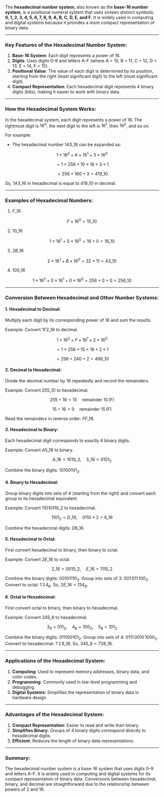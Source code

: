 The **hexadecimal number system**, also known as the **base-16 number system**, is a positional numeral system that uses sixteen distinct symbols: **0, 1, 2, 3, 4, 5, 6, 7, 8, 9, A, B, C, D, E, and F**. It is widely used in computing and digital systems because it provides a more compact representation of binary data.

---

### Key Features of the Hexadecimal Number System:

1. **Base-16 System**: Each digit represents a power of 16.
2. **Digits**: Uses digits 0–9 and letters A–F (where A = 10, B = 11, C = 12, D = 13, E = 14, F = 15).
3. **Positional Value**: The value of each digit is determined by its position, starting from the right (least significant digit) to the left (most significant digit).
4. **Compact Representation**: Each hexadecimal digit represents 4 binary digits (bits), making it easier to work with binary data.

---

### How the Hexadecimal System Works:

In the hexadecimal system, each digit represents a power of 16. The rightmost digit is $16^0$, the next digit to the left is $16^1$, then $16^2$, and so on.

For example:

- The hexadecimal number $1A3\_{16}$ can be expanded as:

$$
1 \times 16^2 + A \times 16^1 + 3 \times 16^0
$$

$$
  = 1 \times 256 + 10 \times 16 + 3 \times 1
$$

$$
  = 256 + 160 + 3 = 419\_{10}
$$

So, $1A3\_{16}$ in hexadecimal is equal to $419\_{10}$ in decimal.

---

### Examples of Hexadecimal Numbers:

1. $F\_{16}$

$$
F \times 16^0 = 15\_{10}
$$

2. $10\_{16}$

$$
1 \times 16^1 + 0 \times 16^0 = 16 + 0 = 16\_{10}
$$

3. $2B\_{16}$

$$
2 \times 16^1 + B \times 16^0 = 32 + 11 = 43\_{10}
$$

4. $100\_{16}$

$$
1 \times 16^2 + 0 \times 16^1 + 0 \times 16^0 = 256 + 0 + 0 = 256\_{10}
$$

---

### Conversion Between Hexadecimal and Other Number Systems:

#### 1. **Hexadecimal to Decimal**:

Multiply each digit by its corresponding power of 16 and sum the results.

Example: Convert $1F2\_{16}$ to decimal.

$$
1 \times 16^2 + F \times 16^1 + 2 \times 16^0
$$

$$
= 1 \times 256 + 15 \times 16 + 2 \times 1
$$

$$
= 256 + 240 + 2 = 498\_{10}
$$

#### 2. **Decimal to Hexadecimal**:

Divide the decimal number by 16 repeatedly and record the remainders.

Example: Convert $255\_{10}$ to hexadecimal.

$$
255 \div 16 = 15 \quad \text{remainder } 15 \, (\text{F})
$$

$$
15 \div 16 = 0 \quad \text{remainder } 15 \, (\text{F})
$$

Read the remainders in reverse order: $FF\_{16}$.

#### 3. **Hexadecimal to Binary**:

Each hexadecimal digit corresponds to exactly 4 binary digits.

Example: Convert $A5\_{16}$ to binary.

$$
A\_{16} = 1010\_{2}, \quad 5\_{16} = 0101_2
$$

Combine the binary digits: $10100101_2$.

#### 4. **Binary to Hexadecimal**:

Group binary digits into sets of 4 (starting from the right) and convert each group to its hexadecimal equivalent.

Example: Convert $11010110\_{2}$ to hexadecimal.

$$
1101_2 = D\_{16}, \quad 0110*2 = 6\_{16}
$$

Combine the hexadecimal digits: $D6\_{16}$.

#### 5. **Hexadecimal to Octal**:

First convert hexadecimal to binary, then binary to octal.

Example: Convert $2E\_{16}$ to octal.

$$
2\_{16} = 0010\_{2}, \quad E\_{16} = 1110\_{2}
$$

Combine the binary digits: $00101110_2$.
Group into sets of 3: $001 \, 011 \, 100_2$.
Convert to octal: $1 \, 3 \, 4_8$.
So, $2E\_{16} = 134_8$.

#### 6. **Octal to Hexadecimal**:

First convert octal to binary, then binary to hexadecimal.

Example: Convert $345\_{8}$ to hexadecimal.

$$
3_8 = 011_2, \quad 4_8 = 100_2, \quad 5_8 = 101_2
$$

Combine the binary digits: $011100101_2$.
Group into sets of 4: $0111 \, 0010 \, 1000_2$.
Convert to hexadecimal: $7 \, 2 \, 8\_{16}$.
So, $345\_{8} = 728\_{16}$.

---

### Applications of the Hexadecimal System:

1. **Computing**: Used to represent memory addresses, binary data, and color codes.
2. **Programming**: Commonly used in low-level programming and debugging.
3. **Digital Systems**: Simplifies the representation of binary data in hardware design.

---

### Advantages of the Hexadecimal System:

1. **Compact Representation**: Easier to read and write than binary.
2. **Simplifies Binary**: Groups of 4 binary digits correspond directly to hexadecimal digits.
3. **Efficient**: Reduces the length of binary data representations.

---

### Summary:

The hexadecimal number system is a base-16 system that uses digits 0–9 and letters A–F. It is widely used in computing and digital systems for its compact representation of binary data. Conversions between hexadecimal, binary, and decimal are straightforward due to the relationship between powers of 2 and 16.
